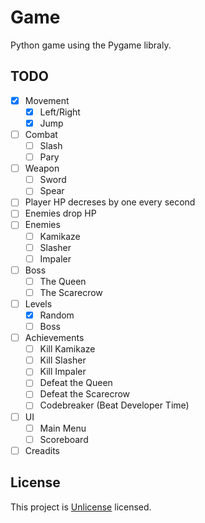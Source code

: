 # Game
Python game using the Pygame libraly.

## TODO
- [X] Movement
  - [X] Left/Right
  - [X] Jump
- [ ] Combat
  - [ ] Slash
  - [ ] Pary
- [ ] Weapon
  - [ ] Sword
  - [ ] Spear
- [ ] Player HP decreses by one every second
- [ ] Enemies drop HP
- [ ] Enemies
  - [ ] Kamikaze
  - [ ] Slasher
  - [ ] Impaler
- [ ] Boss
  - [ ] The Queen
  - [ ] The Scarecrow
- [ ] Levels
  - [X] Random
  - [ ] Boss
- [ ] Achievements
  - [ ] Kill Kamikaze
  - [ ] Kill Slasher
  - [ ] Kill Impaler
  - [ ] Defeat the Queen
  - [ ] Defeat the Scarecrow
  - [ ] Codebreaker (Beat Developer Time)
- [ ] UI
  - [ ] Main Menu
  - [ ] Scoreboard
- [ ] Creadits

## License
This project is [Unlicense](https://unlicense.org/) licensed.
